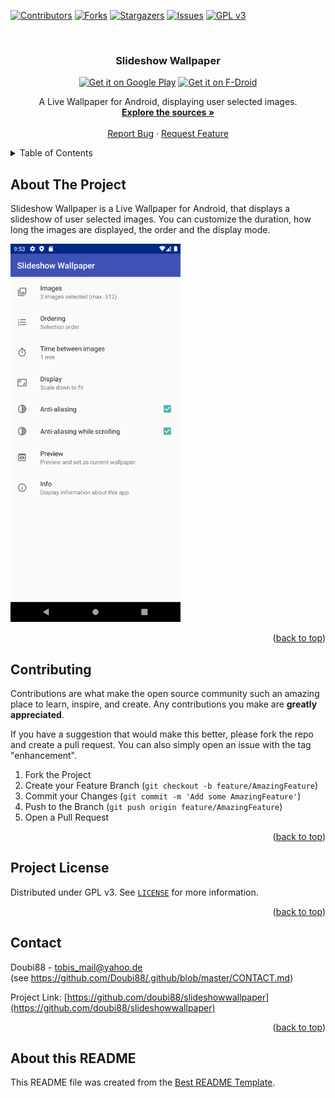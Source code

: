 <!-- Improved compatibility of back to top link: See: https://github.com/othneildrew/Best-README-Template/pull/73 -->
<a name="readme-top"></a>
<!--
*** Thanks for checking out the Best-README-Template. If you have a suggestion
*** that would make this better, please fork the repo and create a pull request
*** or simply open an issue with the tag "enhancement".
*** Don't forget to give the project a star!
*** Thanks again! Now go create something AMAZING! :D
-->



<!-- PROJECT SHIELDS -->
<!--
*** I'm using markdown "reference style" links for readability.
*** Reference links are enclosed in brackets [ ] instead of parentheses ( ).
*** See the bottom of this document for the declaration of the reference variables
*** for contributors-url, forks-url, etc. This is an optional, concise syntax you may use.
*** https://www.markdownguide.org/basic-syntax/#reference-style-links
-->
[![Contributors][contributors-shield]][contributors-url]
[![Forks][forks-shield]][forks-url]
[![Stargazers][stars-shield]][stars-url]
[![Issues][issues-shield]][issues-url]
[![GPL v3][license-shield]][license-url]

<!-- PROJECT LOGO -->
<br />
<div align="center">

<h3 align="center">Slideshow Wallpaper</h3>
  
  <p align="center"><a href='https://play.google.com/store/apps/details?id=io.github.doubi88.slideshowwallpaper'><img height="80" alt='Get it on Google Play' src='https://play.google.com/intl/en_us/badges/static/images/badges/en_badge_web_generic.png'/></a>
<a href="https://f-droid.org/packages/io.github.doubi88.slideshowwallpaper">
    <img src="https://fdroid.gitlab.io/artwork/badge/get-it-on.png"
    alt="Get it on F-Droid"
    height="80">
</a>
  </p>
  <p align="center">
    A Live Wallpaper for Android, displaying user selected images.
    <br />
    <a href="https://github.com/doubi88/SlideshowWallpaper"><strong>Explore the sources »</strong></a>
    <br />
    <br />
    <a href="https://github.com/doubi88/slideshowwallpaper/issues">Report Bug</a>
    ·
    <a href="https://github.com/doubi88/slideshowwallpaper/issues">Request Feature</a>
  </p>
</div>



<!-- TABLE OF CONTENTS -->
<details>
  <summary>Table of Contents</summary>
  <ol>
    <li>
      <a href="#about-the-project">About The Project</a>
    </li>
    <li><a href="#contributing">Contributing</a></li>
    <li><a href="#project-license">Project License</a></li>
    <li><a href="#contact">Contact</a></li>
    <li><a href="#about-this-readme">About this README</a></li>
  </ol>
</details>



<!-- ABOUT THE PROJECT -->
## About The Project

Slideshow Wallpaper is a Live Wallpaper for Android, that displays a slideshow of user selected images. You can customize the duration, how long the images are displayed, the order and the display mode.

<img src="docs/images/screenshot.png" height="605">

<p align="right">(<a href="#readme-top">back to top</a>)</p>

<!-- CONTRIBUTING -->
## Contributing

Contributions are what make the open source community such an amazing place to learn, inspire, and create. Any contributions you make are **greatly appreciated**.

If you have a suggestion that would make this better, please fork the repo and create a pull request. You can also simply open an issue with the tag "enhancement".

1. Fork the Project
2. Create your Feature Branch (`git checkout -b feature/AmazingFeature`)
3. Commit your Changes (`git commit -m 'Add some AmazingFeature'`)
4. Push to the Branch (`git push origin feature/AmazingFeature`)
5. Open a Pull Request

<p align="right">(<a href="#readme-top">back to top</a>)</p>


<!-- LICENSE -->
## Project License

Distributed under GPL v3. See [`LICENSE`][license-url] for more information.

<p align="right">(<a href="#readme-top">back to top</a>)</p>



<!-- CONTACT -->
## Contact

Doubi88 - tobis_mail@yahoo.de\
(see https://github.com/Doubi88/.github/blob/master/CONTACT.md)

Project Link: [https://github.com/doubi88/slideshowwallpaper](https://github.com/doubi88/slideshowwallpaper)

<p align="right">(<a href="#readme-top">back to top</a>)</p>

## About this README
This README file was created from the [Best README Template](https://github.com/othneildrew/Best-README-Template).

<!-- MARKDOWN LINKS & IMAGES -->
<!-- https://www.markdownguide.org/basic-syntax/#reference-style-links -->
[android-studio-url]: https://developer.android.com/studio
[contributors-shield]: https://img.shields.io/github/contributors/doubi88/slideshowwallpaper.svg?style=for-the-badge
[contributors-url]: https://github.com/doubi88/slideshowwallpaper/graphs/contributors
[forks-shield]: https://img.shields.io/github/forks/doubi88/slideshowwallpaper.svg?style=for-the-badge
[forks-url]: https://github.com/doubi88/slideshowwallpaper/network/members
[stars-shield]: https://img.shields.io/github/stars/doubi88/slideshowwallpaper.svg?style=for-the-badge
[stars-url]: https://github.com/doubi88/slideshowwallpaper/stargazers
[issues-shield]: https://img.shields.io/github/issues/doubi88/slideshowwallpaper.svg?style=for-the-badge
[issues-url]: https://github.com/doubi88/slideshowwallpaper/issues
[license-shield]: https://img.shields.io/github/license/doubi88/slideshowwallpaper.svg?style=for-the-badge
[license-url]: https://github.com/doubi88/slideshowwallpaper/blob/master/LICENSE
